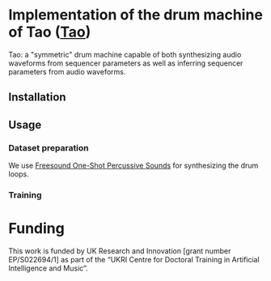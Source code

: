 # Implementation of the drum machine of Tao ([Tao](https://red-x-silver.github.io/the-drum-machine-of-tao/))

Tao: a "symmetric" drum machine capable of both synthesizing audio waveforms from sequencer parameters as well as inferring sequencer parameters from audio waveforms.

## Installation


## Usage


### Dataset preparation

We use [Freesound One-Shot Percussive Sounds](https://paperswithcode.com/dataset/freesound-one-shot-percussive-sounds) for synthesizing the drum loops. 

### Training


# Funding

This work is funded by UK Research and Innovation [grant number EP/S022694/1] as part of the “UKRI Centre for Doctoral Training in Artificial Intelligence and Music”.
